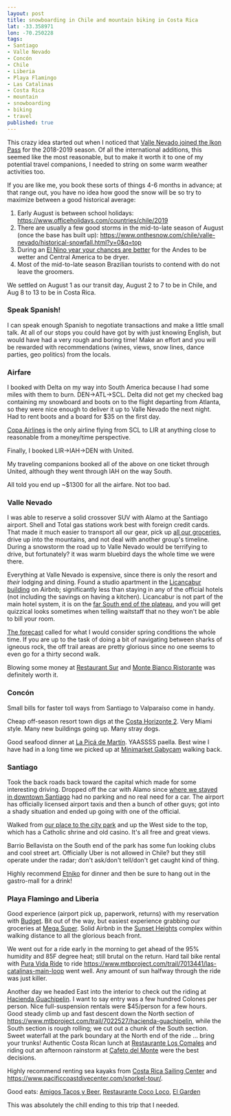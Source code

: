 ```yaml
---
layout: post
title: snowboarding in Chile and mountain biking in Costa Rica
lat: -33.358971
lon: -70.250228
tags:
- Santiago
- Valle Nevado
- Concón
- Chile
- Liberia
- Playa Flamingo
- Las Catalinas
- Costa Rica
- mountain
- snowboarding
- biking
- travel
published: true
---
```

This crazy idea started out when I noticed that [Valle Nevado joined the Ikon Pass](https://vallenevado.com/en/ikon-pass/)
for the 2018-2019 season. Of all the international additions, this seemed like the most reasonable, but to make it
worth it to one of my potential travel companions, I needed to string on some warm weather activities too.

If you are like me, you book these sorts of things 4-6 months in advance; at that range out, you have no idea how good
the snow will be so try to maximize between a good historical average:
1. Early August is between school holidays: <https://www.officeholidays.com/countries/chile/2019>
1. There are usually a few good storms in the mid-to-late season of August (once the base has built up): <https://www.onthesnow.com/chile/valle-nevado/historical-snowfall.html?y=0&q=top>
1. During an [El Nino year your chances are better](https://powderquest.com/return-el-nino-for-south-american-winter/) for the Andes to be wetter and Central America to be dryer.
1. Most of the mid-to-late season Brazilian tourists to contend with do not leave the groomers.

We settled on August 1 as our transit day, August 2 to 7 to be in Chile, and Aug 8 to 13 to be in Costa Rica.

### Speak Spanish!
I can speak enough Spanish to negotiate transactions and make a little small talk.
At all of our stops you could have got by with just knowing English, but would have had a very rough and boring time!
Make an effort and you will be rewarded with recommendations (wines, views, snow lines, dance parties, geo politics) from the locals.

### Airfare
I booked with Delta on my way into South America because I had some miles with them to burn. DEN->ATL->SCL.
Delta did not get my checked bag containing my snowboard and boots on to the flight departing from Atlanta,
so they were nice enough to deliver it up to Valle Nevado the next night. Had to rent boots and a board for $35 on the first day.

[Copa Airlines](https://www.copaair.com/en/web/us) is the only airline flying from SCL to LIR at anything close to reasonable from a money/time perspective.

Finally, I booked LIR->IAH->DEN with United.

My traveling companions booked all of the above on one ticket through United, although they went through IAH on the way South.

All told you end up ~$1300 for all the airfare. Not too bad.

### Valle Nevado
I was able to reserve a solid crossover SUV with Alamo at the Santiago airport. Shell and Total gas stations work best with foreign credit cards.
That made it much easier to transport all our gear, pick up [all our groceries](https://goo.gl/maps/kzmCiEjAkayYatFX8),
drive up into the mountains, and not deal with another group's timeline. During a snowstorm the road up to Valle Nevado
would be terrifying to drive, but fortunately? it was warm bluebird days the whole time we were there.

Everything at Valle Nevado is expensive, since there is only the resort and _their_ lodging and dining. Found a studio
apartment in the [Licancabur building](https://vallenevado.com/inmobiliaria/proyecto/licancabur/) on Airbnb;
significantly less than staying in any of the official hotels (not including the savings on having a kitchen).
Licancabur is not part of the main hotel system, it is on the [far South end of the plateau](https://goo.gl/maps/ehuQUbNwEZAAjWd38),
and you will get quizzical looks sometimes when telling waitstaff that no they won't be able to bill your room.

[The forecast](https://www.snow-forecast.com/resorts/Valle-Nevado/6day/mid) called for what I would consider spring conditions the whole time.
If you are up to the task of doing a bit of navigating between sharks of igneous rock, the off trail areas are pretty glorious since no one seems to even go for a thirty second walk.

Blowing some money at [Restaurant Sur](https://vallenevado.com/en/activities/dining/restaurant-sur/) and [Monte Bianco Ristorante](https://vallenevado.com/en/activities/dining/monte-bianco-ristorante/) was definitely worth it. 

### Concón
Small bills for faster toll ways from Santiago to Valparaíso come in handy.

Cheap off-season resort town digs at the [Costa Horizonte 2](https://goo.gl/maps/upXC7c2NQN5WXzqm9).
Very Miami style. Many new buildings going up. Many stray dogs.

Good seafood dinner at [La Picá de Martín](https://goo.gl/maps/817zHCJyFuv1pPzA7). YAASSSS paella.
Best wine I have had in a long time we picked up at [Minimarket Gabycam](https://goo.gl/maps/DNoK8sbyjjGVeiaF6) walking back.

### Santiago
Took the back roads back toward the capital which made for some interesting driving.
Dropped off the car with Alamo since [where we stayed in downtown Santiago](https://goo.gl/maps/UAcsbt3GLaJDNueD6) had no parking and no real need for a car.
The airport has officially licensed airport taxis and then a bunch of other guys; got into a shady situation and ended up going with one of the official.

Walked from [our place to the city park](https://goo.gl/maps/eXGHtavq3xE1qWQaA) and up the West side to the top, which has a Catholic shrine and old casino.
It's all free and great views.

Barrio Bellavista on the South end of the park has some fun looking clubs and cool street art.
Officially Uber is not allowed in Chile? but they still operate under the radar; don't ask/don't tell/don't get caught kind of thing.

Highly recommend [Etniko](https://goo.gl/maps/z57TTRsv8NrzfDJy6) for dinner and then be sure to hang out in the gastro-mall for a drink!

### Playa Flamingo and Liberia
Good experience (airport pick up, paperwork, returns) with my reservation with [Budget](https://goo.gl/maps/1tqpYwnmT1yoXqCs6).
Bit out of the way, but easiest experience grabbing our groceries at [Mega Super](https://goo.gl/maps/m14eH7JMk3Xitrtf7).
Solid Airbnb in the [Sunset Heights](https://goo.gl/maps/7x7f4MPKiw5X1hkm7) complex within walking distance to all the glorious beach front.

We went out for a ride early in the morning to get ahead of the 95% humidity and 85F degree heat; still brutal on the return.
Hard tail bike rental with [Pura Vida Ride](https://goo.gl/maps/8PrVhPyYgSK2hxcP7) to ride <https://www.mtbproject.com/trail/7013441/las-catalinas-main-loop> went well.
Any amount of sun halfway through the ride was just killer.

Another day we headed East into the interior to check out the riding at [Hacienda Guachipelin](https://g.page/haciendaguachipelin?share).
I want to say entry was a few hundred Colones per person. Nice full-suspension rentals were $45/person for a few hours.
Good steady climb up and fast descent down the North section of <https://www.mtbproject.com/trail/7022527/hacienda-guachipelin>,
while the South section is rough rolling; we cut out a chunk of the South section. Sweet waterfall at the park boundary at the North end of the ride ... bring your trunks!
Authentic Costa Rican lunch at [Restaurante Los Comales](https://goo.gl/maps/rFo3aBewvw4QRUGV8) and riding out an afternoon rainstorm at [Cafeto del Monte](https://goo.gl/maps/EWgRoiRsn2bTnd2o8) were the best decisions.

Highly recommend renting sea kayaks from [Costa Rica Sailing Center](https://goo.gl/maps/sERh8NLfa1zWJ42v9) and <https://www.pacificcoastdivecenter.com/snorkel-tour/>.

Good eats: [Amigos Tacos y Beer](https://g.page/amigostacosybeer?share), [Restaurante Coco Loco](https://goo.gl/maps/Qt5x16LDBtu2AZ5u7), [El Garden](https://goo.gl/maps/jbEEgWmJnn1cUKeo8)

This was absolutely the chill ending to this trip that I needed.
